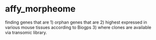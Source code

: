 # affy_morpheome

finding genes that are 1) orphan genes that are 2) highest expressed in various mouse tissues according to Biogps 3) where clones are available via transomic library. 
